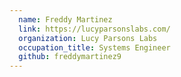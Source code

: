 ```yaml
---
  name: Freddy Martinez
  link: https://lucyparsonslabs.com/
  organization: Lucy Parsons Labs
  occupation_title: Systems Engineer
  github: freddymartinez9
---
```

